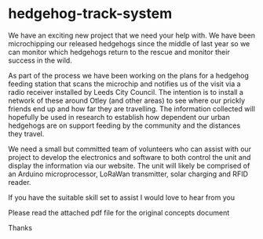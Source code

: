 # hedgehog-track-system

We have an exciting new project that we need your help with. We have been microchipping our released hedgehogs since the middle of last year so we can monitor which hedgehogs return to the rescue and monitor their success in the wild. 

As part of the process we have been working on the plans for a hedgehog feeding station that scans the microchip and notifies us of the visit via a radio receiver installed by Leeds City Council. The intention is to install a network of these around Otley (and other areas) to see where our prickly friends end up and how far they are travelling. The information collected will hopefully be used in research to establish how dependent our urban hedgehogs are on support feeding by the community and the distances they travel. 

We need a small but committed team of volunteers who can assist with our project to develop the electronics and software to both control the unit and display the information via our website. The unit will likely be comprised of an Arduino microprocessor, LoRaWan transmitter, solar charging and 
RFID reader.

If you have the suitable skill set to assist I would love to hear from you

Please read the attached pdf file for the original concepts document



Thanks
